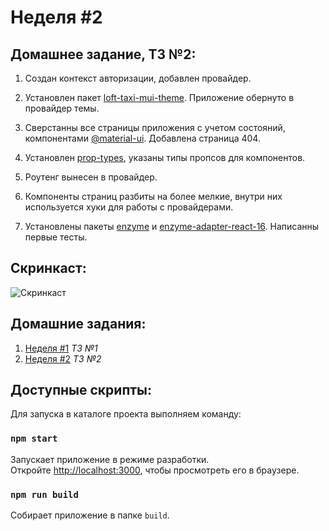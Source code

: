 # Неделя #2

## Домашнее задание, ТЗ №2:

1. Создан контекст авторизации, добавлен провайдер.

2. Установлен пакет [loft-taxi-mui-theme](https://www.npmjs.com/package/loft-taxi-mui-theme). Приложение обернуто в провайдер темы.

3. Сверстанны все страницы приложения с учетом состояний, компонентами [@material-ui](https://github.com/mui-org/material-ui). Добавлена страница 404.

4. Установлен [prop-types](https://www.npmjs.com/package/prop-types), указаны типы пропсов для компонентов.

5. Роутенг вынесен в провайдер.

6. Компоненты страниц разбиты на более мелкие, внутри них используется хуки для работы с провайдерами.

7. Установлены пакеты [enzyme](https://www.npmjs.com/package/enzyme) и [enzyme-adapter-react-16](https://www.npmjs.com/package/enzyme-adapter-react-16). Написанны первые тесты.

## Cкринкаст:

![Cкринкаст](./docs/screenshots/homework__02/screencast.gif)

## Домашние задания:

1. [Неделя #1](./docs/Homework__01.md) _ТЗ №1_
2. [Неделя #2](./README.md) _ТЗ №2_

## Доступные скрипты:

Для запуска в каталоге проекта выполняем команду:

### `npm start`

Запускает приложение в режиме разработки.<br />
Откройте [http://localhost:3000](http://localhost:3000), чтобы просмотреть его в браузере.

### `npm run build`

Собирает приложение в папке `build`.
